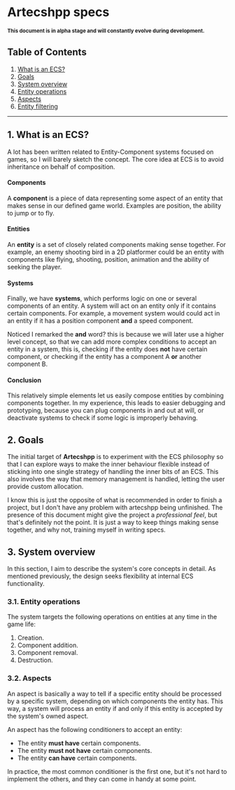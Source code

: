 # Artecshpp specs

<small>**This document is in alpha stage and will constantly evolve during development.**</small>

## Table of Contents

1. [What is an ECS?](#1-what-is-an-ecs)
2. [Goals](#2-goals)
3. [System overview](#3-system-overview)
  1. [Entity operations](#3-1-entity-operations)
  2. [Aspects](#3-2-aspects)
  3. [Entity filtering](#3-3-entity-filtering)


---

## 1. What is an ECS?

A lot has been written related to Entity-Component systems focused on games, so I will barely sketch the concept. The core idea at ECS is to avoid inheritance on behalf of composition.

#### Components
A **component** is a piece of data representing some aspect of an entity that makes sense in our defined game world. Examples are position, the ability to jump or to fly.

#### Entities
An **entity** is a set of closely related components making sense together. For example, an enemy shooting bird in a 2D platformer could be an entity with components like flying, shooting, position, animation and the ability of seeking the player.  

#### Systems
Finally, we have **systems**, which performs logic on one or several components of an entity. A system will act on an entity only if it contains certain components. For example, a movement system would could act in an entity if it has a position component **and** a speed component.

Noticed I remarked the **and** word? this is because we will later use a higher level concept, so that we can add more complex conditions to accept an entity in a system, this is, checking if the entity does **not** have certain component, or checking if the entity has a component A **or** another component B.

#### Conclusion

This relatively simple elements let us easily compose entities by combining components together. In my experience, this leads to easier debugging and prototyping, because you can plug components in and out at will, or deactivate systems to check if some logic is improperly behaving.

## 2. Goals

The initial target of **Artecshpp** is to experiment with the ECS philosophy so that I can explore ways to make the inner behaviour flexible instead of sticking into one single strategy of handling the inner bits of an ECS. This also involves the way that memory management is handled, letting the user provide custom allocation.

I know this is just the opposite of what is recommended in order to finish a project, but I don't have any problem with artecshpp being unfinished. The presence of this document might give the project a *professional feel*, but that's definitely not the point. It is just a way to keep things making sense together, and why not, training myself in writing specs.

## 3. System overview

In this section, I aim to describe the system's core concepts in detail. As mentioned previously, the design seeks flexibility at internal ECS functionality.

### 3.1. Entity operations

The system targets the following operations on entities at any time in the game life:

1. Creation.
2. Component addition.
3. Component removal.
4. Destruction.

### 3.2. Aspects

An aspect is basically a way to tell if a specific entity should be processed by a specific system, depending on which components the entity has. This way, a system will process an entity if and only if this entity is accepted by the system's owned aspect.

An aspect has the following conditioners to accept an entity:

* The entity **must have** certain components.
* The entity **must not have** certain components.
* The entity **can have** certain components.

In practice, the most common conditioner is the first one, but it's not hard to implement the others, and they can come in handy at some point.

